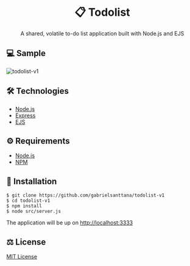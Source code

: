# <div align="center">📋 Todolist</div>

<p align="center">A shared, volatile to-do list application built with Node.js and EJS</p> 

## 💻 Sample 

![todolist-v1](https://github.com/gabrielsanttana/todolist-v1/blob/master/public/todolist-v1.PNG)

## 🛠️ Technologies

<ul>
  <li><a href="https://nodejs.org/en/">Node.js</a></li>
  <li><a href="https://expressjs.com/pt-br/">Express</a></li>
  <li><a href="https://ejs.co/">EJS</a></li>
</ul>

## ⚙️ Requirements

<ul>
 <li><a href="https://nodejs.org/en">Node.js</a></li>
  <li><a href="https://www.npmjs.com/">NPM</a></li>
</ul>

## 🚀 Installation

```
$ git clone https://github.com/gabrielsanttana/todolist-v1
$ cd todolist-v1
$ npm install
$ node src/server.js
```

The application will be up on [http://localhost:3333](http://localhost:3333)

## ⚖️ License

[MIT License](https://github.com/gabrielsanttana/todolist-v1/blob/master/LICENSE)
